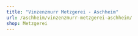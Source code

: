 ```yaml
---
title: "Vinzenzmurr Metzgerei - Aschheim"
url: /aschheim/vinzenzmurr-metzgerei-aschheim/
shop: Metzgerei
---
```

